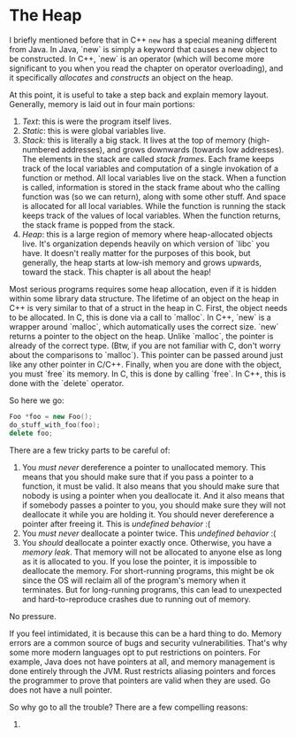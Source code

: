 # The Heap

I briefly mentioned before that in C++ `new` has a special meaning different from Java. In Java, \`new\` is simply a keyword that causes a new object to be constructed. In C++, \`new\` is an operator \(which will become more significant to you when you read the chapter on operator overloading\), and it specifically _allocates_ and _constructs_ an object on the heap.

At this point, it is useful to take a step back and explain memory layout. Generally, memory is laid out in four main portions:

1. _Text_: this is were the program itself lives.
2. _Static_: this is were global variables live.
3. _Stack:_ this is literally a big stack. It lives at the top of memory \(high-numbered addresses\), and grows downwards \(towards low addresses\). The elements in the stack are called _stack frames_. Each frame keeps track of the local variables and computation of a single invokation of a function or method. All local variables live on the stack. When a function is called, information is stored in the stack frame about who the calling function was \(so we can return\), along with some other stuff. And space is allocated for all local variables. While the function is running the stack keeps track of the values of local variables. When the function returns, the stack frame is popped from the stack.
4. _Heap_: this is a large region of memory where heap-allocated objects live. It's organization depends heavily on which version of \`libc\` you have. It doesn't really matter for the purposes of this book, but generally, the heap starts at low-ish memory and grows upwards, toward the stack. This chapter is all about the heap!

Most serious programs requires some heap allocation, even if it is hidden within some library data structure. The lifetime of an object on the heap in C++ is very similar to that of a struct in the heap in C. First, the object needs to be allocated. In C, this is done via a call to \`malloc\`. In C++, \`new\` is a wrapper around \`malloc\`, which automatically uses the correct size. \`new\` returns a pointer to the object on the heap. Unlike \`malloc\`, the pointer is already of the correct type. \(Btw, if you are not familiar with C, don't worry about the comparisons to \`malloc\`\). This pointer can be passed around just like any other pointer in C/C++. Finally, when you are done with the object, you must \`free\` its memory. In C, this is done by calling \`free\`. In C++, this is done with the \`delete\` operator.

So here we go:

```cpp
Foo *foo = new Foo();
do_stuff_with_foo(foo);
delete foo;
```


There are a few tricky parts to be careful of:

1. You _must never_ dereference a pointer to unallocated memory. This means that you should make sure that if you pass a pointer to a function, it must be valid. It also means that you should make sure that nobody is using a pointer when you deallocate it. And it also means that if somebody passes a pointer to you, you should make sure they will not deallocate it while you are holding it. You should never dereference a pointer after freeing it. This is _undefined behavior_ :(
2. You _must never_ deallocate a pointer twice. This _undefined behavior_ :(
3. You _should_ deallocate a pointer exactly once. Otherwise, you have a _memory leak_. That memory will not be allocated to anyone else as long as it is allocated to you. If you lose the pointer, it is impossible to deallocate the memory. For short-running programs, this might be ok since the OS will reclaim all of the program's memory when it terminates. But for long-running programs, this can lead to unexpected and hard-to-reproduce crashes due to running out of memory.

No pressure.

If you feel intimidated, it is because this can be a hard thing to do. Memory errors are a common source of bugs and security vulnerabilities. That's why some more modern languages opt to put restrictions on pointers. For example, Java does not have pointers at all, and memory management is done entirely through the JVM. Rust restricts aliasing pointers and forces the programmer to prove that pointers are valid when they are used. Go does not have a null pointer.

So why go to all the trouble? There are a few compelling reasons:

1. 